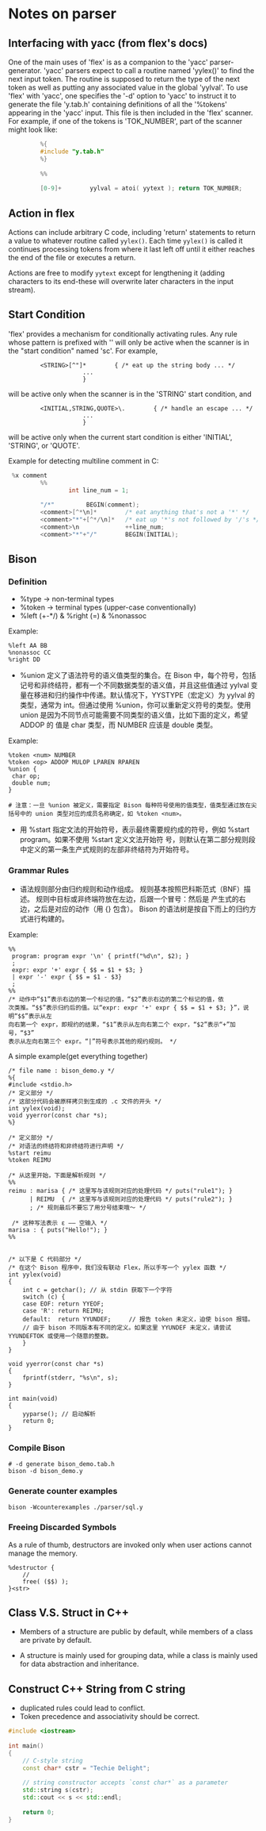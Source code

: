 # Notes on parser

## Interfacing with yacc (from flex's docs)

One of the main uses of 'flex' is as a companion to the 'yacc'
parser-generator.  'yacc' parsers expect to call a routine named
'yylex()' to find the next input token. The routine is supposed to
return the type of the next token as well as putting any associated
value in the global 'yylval'. To use 'flex' with 'yacc', one specifies
the '-d' option to 'yacc' to instruct it to generate the file 'y.tab.h'
containing definitions of all the '%tokens' appearing in the 'yacc'
input. This file is then included in the 'flex' scanner. For example,
if one of the tokens is 'TOK_NUMBER', part of the scanner might look
like:

```lex
         %{
         #include "y.tab.h"
         %}
     
         %%
     
         [0-9]+        yylval = atoi( yytext ); return TOK_NUMBER;
```

## Action in flex

Actions can include arbitrary C code, including 'return' statements
to return a value to whatever routine called `yylex()`. Each time
`yylex()` is called it continues processing tokens from where it last
left off until it either reaches the end of the file or executes a
return.

Actions are free to modify `yytext` except for lengthening it (adding
characters to its end-these will overwrite later characters in the input
stream).

## Start Condition

'flex' provides a mechanism for conditionally activating rules. Any
rule whose pattern is prefixed with '<sc>' will only be active when the
scanner is in the "start condition" named 'sc'. For example,

```
         <STRING>[^"]*        { /* eat up the string body ... */
                     ...
                     }
```

will be active only when the scanner is in the 'STRING' start
condition, and

```
         <INITIAL,STRING,QUOTE>\.        { /* handle an escape ... */
                     ...
                     } 
```

will be active only when the current start condition is either
'INITIAL', 'STRING', or 'QUOTE'.

Example for detecting multiline comment in C:

```lex
 %x comment
         %%
                 int line_num = 1;
     
         "/*"         BEGIN(comment);
         <comment>[^*\n]*        /* eat anything that's not a '*' */
         <comment>"*"+[^*/\n]*   /* eat up '*'s not followed by '/'s */
         <comment>\n             ++line_num;
         <comment>"*"+"/"        BEGIN(INITIAL);
```

## Bison

### Definition

+ %type -> non-terminal types
+ %token -> terminal types (upper-case conventionally)
+ %left (+-*/) & %right (=) & %nonassoc

Example:

```bison
%left AA BB
%nonassoc CC
%right DD
```

+ %union 定义了语法符号的语义值类型的集合。在 Bison 中，每个符号，包括记号和非终结符，都有一个不同数据类型的语义值，并且这些值通过
  yylval 变量在移进和归约操作中传递。默认情况下，YYSTYPE（宏定义）为 yylval 的类型，通常为 int。但通过使用
  %union，你可以重新定义符号的类型。使用 union 是因为不同节点可能需要不同类型的语义值，比如下面的定义，希望 ADDOP 的 值是
  char 类型，而 NUMBER 应该是 double 类型。

Example:

```bison
%token <num> NUMBER
%token <op> ADDOP MULOP LPAREN RPAREN
%union {
 char op;
 double num;
}

# 注意：一旦 %union 被定义，需要指定 Bison 每种符号使用的值类型，值类型通过放在尖括号中的 union 类型对应的成员名称确定，如 %token <num>。
```

+ 用 %start 指定文法的开始符号，表示最终需要规约成的符号，例如 %start program。如果不使用 %start 定义文法开始符
  号，则默认在第二部分规则段中定义的第一条生产式规则的左部非终结符为开始符号。

### Grammar Rules

+ 语法规则部分由归约规则和动作组成。
  规则基本按照巴科斯范式（BNF）描述。
  规则中目标或非终端符放在左边，后跟一个冒号：然后是 产生式的右边，之后是对应的动作（用 {} 包含）。
  Bison 的语法树是按自下而上的归约方式进行构建的。

Example:

```bison
%%
 program: program expr '\n' { printf("%d\n", $2); }
 ;
 expr: expr '+' expr { $$ = $1 + $3; }
 | expr '-' expr { $$ = $1 - $3}
 ;
%%
/* 动作中“$1”表示右边的第一个标记的值，“$2”表示右边的第二个标记的值，依
次类推。“$$”表示归约后的值。以“expr: expr '+' expr { $$ = $1 + $3; }”，说明“$$”表示从左
向右第一个 expr，即规约的结果，“$1”表示从左向右第二个 expr，“$2”表示“+”加号，“$3”
表示从左向右第三个 expr。“|”符号表示其他的规约规则。 */
```

A simple example(get everything together)

```bison
/* file name : bison_demo.y */
%{
#include <stdio.h>
/* 定义部分 */
/* 这部分代码会被原样拷贝到生成的 .c 文件的开头 */
int yylex(void);
void yyerror(const char *s);
%}

/* 定义部分 */
/* 对语法的终结符和非终结符进行声明 */
%start reimu
%token REIMU

/* 从这里开始，下面是解析规则 */
%%
reimu : marisa { /* 这里写与该规则对应的处理代码 */ puts("rule1"); }
      | REIMU  { /* 这里写与该规则对应的处理代码 */ puts("rule2"); }
      ; /* 规则最后不要忘了用分号结束哦～ */

 /* 这种写法表示 ε —— 空输入 */
marisa : { puts("Hello!"); }
%%


/* 以下是 C 代码部分 */
/* 在这个 Bison 程序中，我们没有联动 Flex，所以手写一个 yylex 函数 */
int yylex(void)
{
    int c = getchar(); // 从 stdin 获取下一个字符
    switch (c) {
    case EOF: return YYEOF;
    case 'R': return REIMU;
    default:  return YYUNDEF;     // 报告 token 未定义，迫使 bison 报错。
    // 由于 bison 不同版本有不同的定义。如果这里 YYUNDEF 未定义，请尝试 YYUNDEFTOK 或使用一个随意的整数。
    }
}

void yyerror(const char *s)
{
    fprintf(stderr, "%s\n", s);
}

int main(void)
{
    yyparse(); // 启动解析
    return 0;
}
```

### Compile Bison

```shell
# -d generate bison_demo.tab.h
bison -d bison_demo.y
```

### Generate counter examples

```shell
bison -Wcounterexamples ./parser/sql.y 
```

### Freeing Discarded Symbols

As a rule of thumb, destructors are invoked only when user actions cannot manage the memory.

```bison
%destructor {
    //
    free( ($$) );
}<str>
```

## Class V.S. Struct in C++

+ Members of a structure are public by default, while members of a class are private by default.

+ A structure is mainly used for grouping data, while a class is mainly used for data abstraction and inheritance.

## Construct C++ String from C string

+ duplicated rules could lead to conflict.
+ Token precedence and associativity should be correct.

```c++
#include <iostream>
 
int main()
{
    // C-style string
    const char* cstr = "Techie Delight";
 
    // string constructor accepts `const char*` as a parameter
    std::string s(cstr);
    std::cout << s << std::endl;
 
    return 0;
}
```